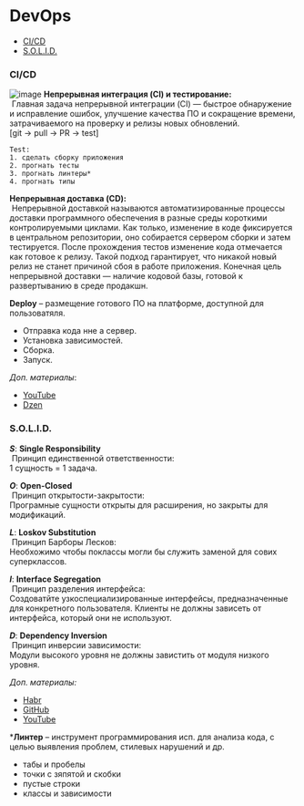# DevOps
- [CI/CD](###CI/CD)
- [S.O.L.I.D.](###S.O.L.I.D.)

### CI/CD
  ![image](https://github.com/DaniruBu/DevOps/assets/116013469/ec21ad99-5ef4-4794-8d2b-1dd998eb7dd6)
  **Непрерывная интеграция (CI) и тестирование:**\
     Главная задача непрерывной интеграции (CI) — быстрое обнаружение и исправление ошибок, улучшение качества ПО и сокращение времени, затрачиваемого на проверку и релизы новых обновлений.\
    [git -> pull -> PR -> test]

    Test:
    1. сделать сборку приложения
    2. прогнать тесты
    3. прогнать линтеры*
    4. прогнать типы
  
  **Непрерывная доставка (CD):**\
     Непрерывной доставкой называются автоматизированные процессы доставки программного обеспечения в разные среды короткими контролируемыми циклами. Как только, изменение в коде фиксируется в центральном репозитории, оно собирается сервером сборки и затем тестируется. После прохождения тестов изменение кода отмечается как готовое к релизу. Такой подход гарантирует, что никакой новый релиз не станет причиной сбоя в работе приложения. Конечная цель непрерывной доставки — наличие кодовой базы, готовой к развертыванию в среде продакшн.

  **Deploy** – размещение готового ПО на платформе, доступной для пользоватяля.
  - Отправка кода нне а сервер.
  - Установка зависимостей.
  - Сборка.
  - Запуск.

  _Доп. материалы_:
  * [YouTube](https://www.youtube.com/watch?v=ANj7qUgzNq4)
  * [Dzen](https://dzen.ru/a/YV_vAOzQHV9HA9Mo)

### S.O.L.I.D.

  _**S**_: **Single Responsibility**\
     Принцип единственной ответственности:\
      1 сущность = 1 задача.

 _**O**_: **Open-Closed**\
     Принцип открытости-закрытости:\
      Програмные сущности открыты для расширения, но закрыты для модификаций.

  _**L**_: **Loskov Substitution**\
     Принцип Барборы Лесков:\
     Необхожимо чтобы поклассы могли бы служить заменой для сових суперклассов.

  _**I**_: **Interface Segregation**\
    Принцип разделения интерфейса:\
     Создоватйте узкоспециализированные интерфейсы, предназначенные для конкретного пользователя. Клиенты не должны зависеть от интерфейса, который они не используют.

  _**D**_: **Dependency Inversion**\
     Принцип инверсии зависимости:\
     Модули высокого уровня не должны завистить от модуля низкого уровня.

  _Доп. материалы:_
  * [Habr](https://habr.com/ru/companies/otus/articles/651753/)
  * [GitHub](https://gist.github.com/novikov-nsa/0a1797717a531393ecf84d3d926846f2)
  * [YouTube](https://www.youtube.com/watch?v=TxZwqVTaCmA)

\***Линтер** – инструмент программирования исп. для анализа кода, с целью выявления проблем, стилевых нарушений и др.
  * табы и пробелы
  * точки с зяпятой и скобки
  * пустые строки
  * классы и зависимости